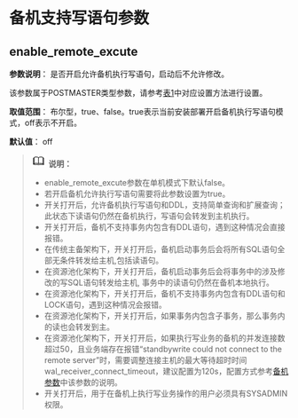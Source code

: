 # 备机支持写语句参数

## enable\_remote\_excute<a name="section14941640131"></a>

**参数说明**： 是否开启允许备机执行写语句，启动后不允许修改。

该参数属于POSTMASTER类型参数，请参考[表1](重设参数.md#zh-cn_topic_0283137176_zh-cn_topic_0237121562_zh-cn_topic_0059777490_t91a6f212010f4503b24d7943aed6d846)中对应设置方法进行设置。

**取值范围**： 布尔型，true、false。true表示当前安装部署开启备机执行写语句模式，off表示不开启。

**默认值**： off

>![](public_sys-resources/icon-note.png) **说明：** 
>-   enable\_remote\_excute参数在单机模式下默认false。
>-   若开启备机允许执行写语句需要将此参数设置为true。
>-   开关打开后，允许备机执行写语句和DDL，支持简单查询和扩展查询；此状态下读语句仍然在备机执行，写语句会转发到主机执行。
>-   开关打开后，备机不支持事务内包含有DDL语句，遇到这种情况会直接报错。
>-   在传统主备架构下，开关打开后，备机启动事务后会将所有SQL语句全部无条件转发给主机,包括读语句。
>-   在资源池化架构下，开关打开后，备机启动事务后会将事务中的涉及修改的写SQL语句转发给主机, 事务中的读语句仍然在备机本地执行。
>-   在资源池化架构下，开关打开后，备机不支持事务内包含有DDL语句和LOCK语句，遇到这种情况会报错。
>-   在资源池化架构下，开关打开后，如果事务内包含子事务，那么事务内的读也会转发到主。
>-   在资源池化架构下，开关打开后，如果执行写业务的备机的并发连接数超过50，且业务端存在报错“standbywrite could not connect to the remote server”时，需要调整连接主机的最大等待超时时间wal\_receiver\_connect\_timeout，建议配置为120s，配置方式参考[备机参数](./备服务器.md)中该参数的说明。
>-   开关打开后，用于在备机上执行写业务操作的用户必须具有SYSADMIN权限。
